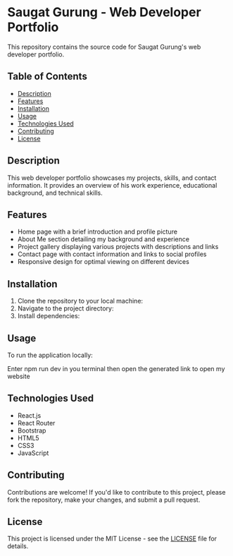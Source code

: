 # Saugat Gurung - Web Developer Portfolio

This repository contains the source code for Saugat Gurung's web developer portfolio.

## Table of Contents

- [Description](#description)
- [Features](#features)
- [Installation](#installation)
- [Usage](#usage)
- [Technologies Used](#technologies-used)
- [Contributing](#contributing)
- [License](#license)

## Description

This web developer portfolio showcases my projects, skills, and contact information. It provides an overview of his work experience, educational background, and technical skills.

## Features

- Home page with a brief introduction and profile picture
- About Me section detailing my background and experience
- Project gallery displaying various projects with descriptions and links
- Contact page with contact information and links to social profiles
- Responsive design for optimal viewing on different devices

## Installation

1. Clone the repository to your local machine:
2. Navigate to the project directory:
3. Install dependencies:

## Usage

To run the application locally:

Enter npm run dev in you terminal then open the generated link to open my website

## Technologies Used

- React.js
- React Router
- Bootstrap
- HTML5
- CSS3
- JavaScript

## Contributing

Contributions are welcome! If you'd like to contribute to this project, please fork the repository, make your changes, and submit a pull request.

## License

This project is licensed under the MIT License - see the [LICENSE](LICENSE) file for details.